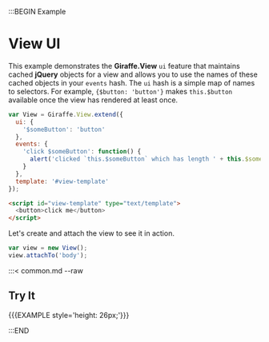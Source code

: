 :::BEGIN Example


# View UI

This example demonstrates the __Giraffe.View__ `ui` feature that maintains
cached __jQuery__ objects for a view and allows you to use the names of these
cached objects in your `events` hash. The `ui` hash is a simple map of names to
selectors. For example, `{$button: 'button'}` makes `this.$button` available
once the view has rendered at least once.

```js
var View = Giraffe.View.extend({
  ui: {
    '$someButton': 'button'
  },
  events: {
    'click $someButton': function() {
      alert('clicked `this.$someButton` which has length ' + this.$someButton.length);
    }
  },
  template: '#view-template'
});
```

```html
<script id="view-template" type="text/template">
  <button>click me</button>
</script>
```

Let's create and attach the view to see it in action.

```js
var view = new View();
view.attachTo('body');
```

:::< common.md --raw

## Try It

{{{EXAMPLE style='height: 26px;'}}}


:::END
